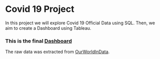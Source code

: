 # Covid 19 Project
In this project we will explore Covid 19 Official Data using SQL. Then, we aim to create a Dashboard using Tableau.
### This is the final [Dashboard](https://public.tableau.com/views/Covid19ExploratoryAnalysis/Dashboard1?:language=es-ES&:display_count=n&:origin=viz_share_link)
The raw data was extracted from [OurWorldInData](https://website-name.com](https://ourworldindata.org/covid-deaths)https://ourworldindata.org/covid-deaths).

